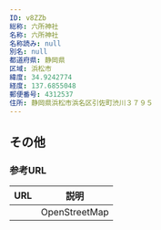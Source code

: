 ```yaml
---
ID: v8ZZb
総称: 六所神社
名称: 六所神社
名称読み: null
別名: null
都道府県: 静岡県
区域: 浜松市
緯度: 34.9242774
経度: 137.6855048
郵便番号: 4312537
住所: 静岡県浜松市浜名区引佐町渋川３７９５
---
```


## その他

### 参考URL

| URL | 説明          |
| --- | ------------- |
|     | OpenStreetMap |
